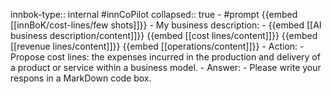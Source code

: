 innbok-type:: internal
#innCoPilot
collapsed:: true
	- #prompt {{embed [[innBoK/cost-lines/few shots]]}}
		- My business description:
		- {{embed [[AI business description/content]]}} {{embed [[cost lines/content]]}} {{embed [[revenue lines/content]]}} {{embed [[operations/content]]}}
		- Action:
		- Propose cost lines: the expenses incurred in the production and delivery of a product or service within a business model.
		- Answer:
		- Please write your respons in a MarkDown code box.


